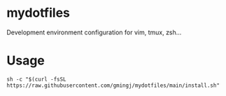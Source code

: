 # mydotfiles
Development environment configuration for vim, tmux, zsh...

# Usage
`sh -c "$(curl -fsSL https://raw.githubusercontent.com/gmingj/mydotfiles/main/install.sh"`
